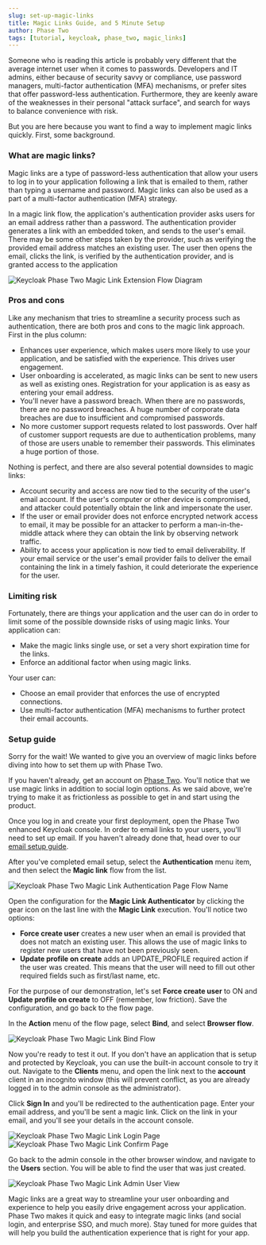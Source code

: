 ```yaml
---
slug: set-up-magic-links
title: Magic Links Guide, and 5 Minute Setup
author: Phase Two
tags: [tutorial, keycloak, phase_two, magic_links]
---
```


Someone who is reading this article is probably very different that the average internet user when it comes to passwords. Developers and IT admins, either because of security savvy or compliance, use password managers, multi-factor authentication (MFA) mechanisms, or prefer sites that offer password-less authentication. Furthermore, they are keenly aware of the weaknesses in their personal "attack surface", and search for ways to balance convenience with risk.

But you are here because you want to find a way to implement magic links quickly. First, some background.

<!--truncate-->

### What are magic links?

Magic links are a type of password-less authentication that allow your users to log in to your application following a link that is emailed to them, rather than typing a username and password. Magic links can also be used as a part of a multi-factor authentication (MFA) strategy.

In a magic link flow, the application's authentication provider asks users for an email address rather than a password. The authentication provider generates a link with an embedded token, and sends to the user's email. There may be some other steps taken by the provider, such as verifying the provided email address matches an existing user. The user then opens the email, clicks the link, is verified by the authentication provider, and is granted access to the application

![Keycloak Phase Two Magic Link Extension Flow Diagram](/blog/2022-10-12-set-up-magic-links-flow.png)

### Pros and cons

Like any mechanism that tries to streamline a security process such as authentication, there are both pros and cons to the magic link approach. First in the plus column:

- Enhances user experience, which makes users more likely to use your application, and be satisfied with the experience. This drives user engagement.
- User onboarding is accelerated, as magic links can be sent to new users as well as existing ones. Registration for your application is as easy as entering your email address.
- You'll never have a password breach. When there are no passwords, there are no password breaches. A huge number of corporate data breaches are due to insufficient and compromised passwords.
- No more customer support requests related to lost passwords. Over half of customer support requests are due to authentication problems, many of those are users unable to remember their passwords. This eliminates a huge portion of those.

Nothing is perfect, and there are also several potential downsides to magic links:

- Account security and access are now tied to the security of the user's email account. If the user's computer or other device is compromised, and attacker could potentially obtain the link and impersonate the user.
- If the user or email provider does not enforce encrypted network access to email, it may be possible for an attacker to perform a man-in-the-middle attack where they can obtain the link by observing network traffic.
- Ability to access your application is now tied to email deliverability. If your email service or the user's email provider fails to deliver the email containing the link in a timely fashion, it could deteriorate the experience for the user.

### Limiting risk

Fortunately, there are things your application and the user can do in order to limit some of the possible downside risks of using magic links. Your application can:

- Make the magic links single use, or set a very short expiration time for the links.
- Enforce an additional factor when using magic links.

Your user can:

- Choose an email provider that enforces the use of encrypted connections.
- Use multi-factor authentication (MFA) mechanisms to further protect their email accounts.

### Setup guide

Sorry for the wait! We wanted to give you an overview of magic links before diving into how to set them up with Phase Two.

If you haven't already, get an account on [Phase Two](https://phasetwo.io/dashboard). You'll notice that we use magic links in addition to social login options. As we said above, we're trying to make it as frictionless as possible to get in and start using the product.

Once you log in and create your first deployment, open the Phase Two enhanced Keycloak console. In order to email links to your users, you'll need to set up email. If you haven't already done that, head over to our [email setup guide](/blog/2022-10-05-set-up-email.md).

After you've completed email setup, select the **Authentication** menu item, and then select the **Magic link** flow from the list.

![Keycloak Phase Two Magic Link Authentication Page Flow Name](/blog/2022-10-12-set-up-magic-links-magiclinkauth.png)

Open the configuration for the **Magic Link Authenticator** by clicking the gear icon on the last line with the **Magic Link** execution. You'll notice two options:

- **Force create user** creates a new user when an email is provided that does not match an existing user. This allows the use of magic links to register new users that have not been previously seen.
- **Update profile on create** adds an UPDATE_PROFILE required action if the user was created. This means that the user will need to fill out other required fields such as first/last name, etc.

For the purpose of our demonstration, let's set **Force create user** to ON and **Update profile on create** to OFF (remember, low friction). Save the configuration, and go back to the flow page.

In the **Action** menu of the flow page, select **Bind**, and select **Browser flow**.

![Keycloak Phase Two Magic Link Bind Flow](/blog/2022-10-12-set-up-magic-links-bind.png)

Now you're ready to test it out. If you don't have an application that is setup and protected by Keycloak, you can use the built-in account console to try it out. Navigate to the **Clients** menu, and open the link next to the **account** client in an incognito window (this will prevent conflict, as you are already logged in to the admin console as the administrator).

Click **Sign In** and you'll be redirected to the authentication page. Enter your email address, and you'll be sent a magic link. Click on the link in your email, and you'll see your details in the account console.

![Keycloak Phase Two Magic Link Login Page](/blog/2022-10-12-set-up-magic-links-login.png)
![Keycloak Phase Two Magic Link Confirm Page](/blog/2022-10-12-set-up-magic-links-confirm.png)

Go back to the admin console in the other browser window, and navigate to the **Users** section. You will be able to find the user that was just created.

![Keycloak Phase Two Magic Link Admin User View](/blog/2022-10-12-set-up-magic-links-admin-user.png)

Magic links are a great way to streamline your user onboarding and experience to help you easily drive engagement across your application. Phase Two makes it quick and easy to integrate magic links (and social login, and enterprise SSO, and much more). Stay tuned for more guides that will help you build the authentication experience that is right for your app.
